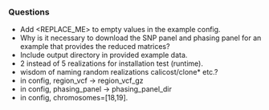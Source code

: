 ### Questions
- Add <REPLACE_ME> to empty values in the example config.
- Why is it necessary to download the SNP panel and phasing panel for an example that provides the reduced matrices?
- Include output directory in provided example data.
- 2 instead of 5 realizations for installation test (runtime).
- wisdom of naming random realizations calicost/clone* etc.?
- in config, region_vcf -> region_vcf_gz
- in config, phasing_panel -> phasing_panel_dir
- in config, chromosomes=[18,19].